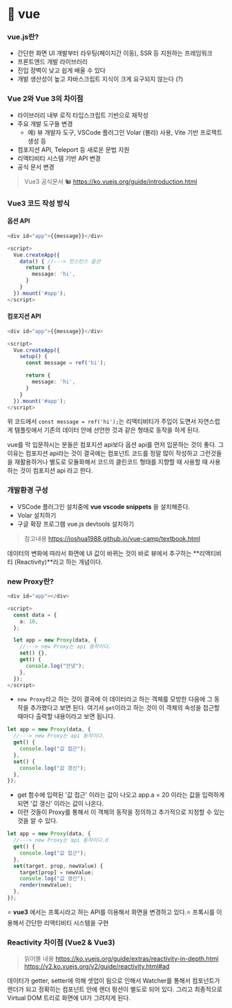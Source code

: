 # 🍿 vue

### vue.js란?

- 간단한 화면 UI 개발부터 라우팅(페이지간 이동), SSR 등 지원하는 프레임워크
- 프론트엔드 개발 라이브러리
- 진입 장벽이 낮고 쉽게 배울 수 있다
- 개발 생산성이 높고 자바스크립트 지식이 크게 요구되지 않는다 (?)

### Vue 2와 Vue 3의 차이점

- 라이브러리 내부 로직 타입스크립트 기반으로 재작성
- 주요 개발 도구들 변경
  - 예) 뷰 개발자 도구, VSCode 플러그인 Volar (볼라) 사용, Vite 기반 프로젝트 생성 등
- 컴포지션 API, Teleport 등 새로운 문법 지원
- 리액티비티 시스템 기반 API 변경
- 공식 문서 변경

> Vue3 공식문서 🐿 https://ko.vuejs.org/guide/introduction.html

### Vue3 코드 작성 방식

#### 옵션 API

```ts
<div id="app">{{message}}</div>

<script>
  Vue.createApp({
    data() { //---> 인스턴스 옵션
      return {
        message: 'hi',
      }
    }
  }).mount('#app');
</script>
```

#### 컴포지션 API

```ts
<div id="app">{{message}}</div>

<script>
  Vue.createApp({
    setup() {
      const message = ref('hi');

      return {
        message: 'hi',
      }
    }
  }).mount('#app');
</script>
```

위 코드에서 `const message = ref('hi');`는 리액티비티가 주입이 도면서 자연스럽게 템플릿에서 기존의 데이터 안에 선언한 것과 같은 형태로 동작을 하게 된다.

vue를 막 입문하시는 분들은 컴포지션 api보다 옵션 api를 먼저 입문하는 것이 좋다. 그 이유는 컴포지션 api라는 것이 결국에는 컴포넌트 코드를 정말 많이 작성하고 그런것들을 재활용하거나 별도로 모듈화해서 코드의 클린코드 형태를 지향할 때 사용할 때 사용하는 것이 컴포지션 api 라고 한다.

### 개발환경 구성

- VSCode 플러그인 설치중에 **vue vscode snippets** 을 설치해준다.
- Volar 설치하기
- 구글 확장 프로그램 vue.js devtools 설치하기

> 참고내용 https://joshua1988.github.io/vue-camp/textbook.html

데이터의 변화에 따라서 화면에 UI 값이 바뀌는 것이 바로 뷰에서 추구하는 **리액티비티 (Reactivity)**라고 하는 개념이다.

### new Proxy란?

```ts
<div id="app"></div>

<script>
  const data = {
    a: 10,
  };

  let app = new Proxy(data, {
    //---> new Proxy는 api 동작이다.
    set() {},
    get() {
      console.log("안녕");
    },
  });
</script>
```

- `new Proxy`라고 하는 것이 결국에 이 데이터라고 하는 객체를 모방한 다음에 그 동작을 추가했다고 보면 된다. 여기서 `get`이라고 하는 것이 이 객체의 속성을 접근할 때마다 출력할 내용이라고 보면 됩니다.

```ts
let app = new Proxy(data, {
  //---> new Proxy는 api 동작이다.
  get() {
    console.log("값 접근");
  },
  set() {
    console.log("값 갱신");
  },
});
```

- get 함수에 입력된 '값 접근' 이라는 값이 나오고 app.a = 20 이라는 값을 입력하게 되면 '값 갱신' 이라는 값이 나온다.
- 이런 것들이 Proxy를 통해서 이 객체의 동작을 정의하고 추가적으로 지정할 수 있는 것을 알 수 있다.

```ts
let app = new Proxy(data, {
  //---> new Proxy는 api 동작이다.d
  get() {
    console.log("값 접근");
  },
  set(target, prop, newValue) {
    target[prop] = newValue;
    console.log("값 갱신");
    render(newValue);
  },
});
```

⭐️ **vue3** 에서는 프록시라고 하는 API를 이용해서 화면을 변경하고 있다.⭐️
프록시를 이용해서 간단한 리액티비티 시스템을 구현

### Reactivity 차이점 (Vue2 & Vue3)

> 읽어볼 내용 https://ko.vuejs.org/guide/extras/reactivity-in-depth.html <br /> https://v2.ko.vuejs.org/v2/guide/reactivity.html#ad

데이터가 getter, setter에 의해 셋업이 됨으로 인해서 Watcher를 통해서 컴포넌트가 렌더가 되고 정확히는 컴포넌트 안에 렌더 펑션이 별도로 되어 있다. 그리고 최종적으로 Virtual DOM 트리로 화면에 UI가 그려지게 된다.
